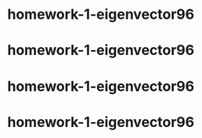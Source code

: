 # homework-1-eigenvector96
# homework-1-eigenvector96
# homework-1-eigenvector96
# homework-1-eigenvector96
